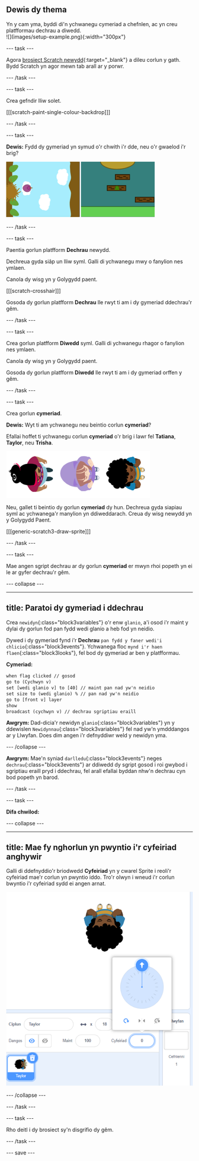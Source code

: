 ## Dewis dy thema

<div style="display: flex; flex-wrap: wrap">
<div style="flex-basis: 200px; flex-grow: 1; margin-right: 15px;">
Yn y cam yma, byddi di'n ychwanegu cymeriad a chefnlen, ac yn creu platfformau dechrau a diwedd. 
</div>
<div>
![](images/setup-example.png){:width="300px"}
</div>
</div>

--- task ---

Agora [brosiect Scratch newydd](http://rpf.io/scratch-new){:target="_blank"} a dileu corlun y gath. Bydd Scratch yn agor mewn tab arall ar y porwr.

--- /task ---

--- task ---

Crea gefndir lliw solet.

[[[scratch-paint-single-colour-backdrop]]]

--- /task ---

--- task ---

**Dewis:** Fydd dy gymeriad yn symud o'r chwith i'r dde, neu o'r gwaelod i'r brig?

![](images/direction-examples.png)

--- /task ---

--- task ---

Paentia gorlun platfform **Dechrau** newydd.

Dechreua gyda siâp un lliw syml. Galli di ychwanegu mwy o fanylion nes ymlaen.

Canola dy wisg yn y Golygydd paent.

[[[scratch-crosshair]]]

Gosoda dy gorlun platfform **Dechrau** lle rwyt ti am i dy gymeriad ddechrau'r gêm.

--- /task ---

--- task ---

Crea gorlun platfform **Diwedd** syml. Galli di ychwanegu rhagor o fanylion nes ymlaen.

Canola dy wisg yn y Golygydd paent.

Gosoda dy gorlun platfform **Diwedd** lle rwyt ti am i dy gymeriad orffen y gêm.

--- /task ---

--- task ---

Crea gorlun **cymeriad**.

**Dewis:** Wyt ti am ychwanegu neu beintio corlun **cymeriad**?

Efallai hoffet ti ychwanegu corlun **cymeriad** o'r brig i lawr fel **Tatiana**, **Taylor**, neu **Trisha**.

![Delwedd o'r corluniau o'r brig i lawr sydd ar gael yn Scratch](images/top-down-sprites.png)

Neu, gallet ti beintio dy gorlun **cymeriad** dy hun. Dechreua gyda siapiau syml ac ychwanega'r manylion yn ddiweddarach. Creua dy wisg newydd yn y Golygydd Paent.

[[[generic-scratch3-draw-sprite]]]

--- /task ---

--- task ---

Mae angen sgript dechrau ar dy gorlun **cymeriad** er mwyn rhoi popeth yn ei le ar gyfer dechrau'r gêm.

--- collapse ---

---
title: Paratoi dy gymeriad i ddechrau
---

Crea `newidyn`{:class="block3variables"} o'r enw `glanio`, a'i osod i'r maint y dylai dy gorlun fod pan fydd wedi glanio a heb fod yn neidio.

Dywed i dy gymeriad fynd i'r **Dechrau** `pan fydd y faner wedi'i chlicio`{:class="block3events"}. Ychwanega floc `mynd i'r haen flaen`{:class="block3looks"}, fel bod dy gymeriad ar ben y platfformau.

**Cymeriad:**

```blocks3
when flag clicked // gosod
go to (Cychwyn v)
set [wedi glanio v] to [40] // maint pan nad yw'n neidio
set size to (wedi glanio) % // pan nad yw'n neidio
go to [front v] layer
show
broadcast (cychwyn v) // dechrau sgriptiau eraill
```

**Awgrym:** Dad-dicia'r newidyn `glanio`{:class="block3variables"} yn y ddewislen `Newidynnau`{:class="block3variables"} fel nad yw'n ymdddangos ar y Llwyfan. Does dim angen i'r defnyddiwr weld y newidyn yma.

--- /collapse ---

**Awgrym:** Mae'n syniad `darlledu`{:class="block3events"} neges `dechrau`{:class="block3events"} ar ddiwedd dy sgript gosod i roi gwybod i sgriptiau eraill pryd i ddechrau, fel arall efallai byddan nhw'n dechrau cyn bod popeth yn barod.

--- /task ---

--- task ---

**Difa chwilod:**

--- collapse ---

---
title: Mae fy nghorlun yn pwyntio i'r cyfeiriad anghywir
---

Galli di ddefnyddio'r briodwedd **Cyfeiriad** yn y cwarel Sprite i reoli'r cyfeiriad mae'r corlun yn pwyntio iddo. Tro'r olwyn i wneud i'r corlun bwyntio i'r cyfeiriad sydd ei angen arnat.

![Y cwarel corluniau gyda'r briodwedd cyfeiriad wedi'i dewis. Neidlen gydag olwyn gyfeirio sy'n cael ei defnyddio i addasu'r cyfeiriad y mae'r corlun yn pwyntio iddo.](images/direction-property.png)

--- /collapse ---

--- /task ---

--- task ---

Rho deitl i dy brosiect sy'n disgrifio dy gêm.

--- /task ---

--- save ---
